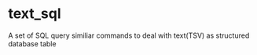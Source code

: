 # text_sql
A set of SQL query similiar commands to deal with text(TSV) as structured database table
